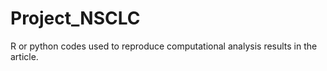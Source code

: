 # Project_NSCLC
R or python codes used to reproduce computational analysis results in the article. 
